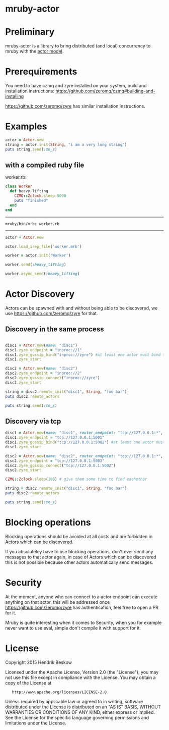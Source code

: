 # mruby-actor
Preliminary
===========

mruby-actor is a library to bring distributed (and local) concurrency to mruby with the [actor model](https://en.wikipedia.org/wiki/Actor_model).

Prerequirements
===============
You need to have czmq and zyre installed on your system, build and installation instructions: https://github.com/zeromq/czmq#building-and-installing

https://github.com/zeromq/zyre has similar installation instructions.


Examples
========
```ruby
actor = Actor.new
string = actor.init(String, "i am a very long string")
puts string.send(:to_s)
```

with a compiled ruby file
-------------------------
worker.rb:
```ruby
class Worker
  def heavy_lifting
    CZMQ::Zclock.sleep 5000
    puts "finished"
  end
end
```
---------
```shell
mruby/bin/mrbc worker.rb
```
--------
```ruby
actor = Actor.new

actor.load_irep_file('worker.mrb')

worker = actor.init('Worker')

worker.send(:heavy_lifting)

worker.async_send(:heavy_lifting)

```

Actor Discovery
===============

Actors can be spawned with and without being able to be discovered, we use https://github.com/zeromq/zyre for that.

Discovery in the same process
-----------------------------
```ruby

disc1 = Actor.new(name: "disc1")
disc1.zyre_endpoint = "inproc://1"
disc1.zyre_gossip_bind("inproc://zyre") #at least one actor must bind to a known endpoint, so discovery can work.
disc1.zyre_start

disc2 = Actor.new(name: "disc2")
disc2.zyre_endpoint = "inproc://2"
disc2.zyre_gossip_connect("inproc://zyre")
disc2.zyre_start

string = disc2.remote_init("disc1", String, "foo bar")
puts disc2.remote_actors

puts string.send(:to_s)

```

Discovery via tcp
-----------------
```ruby
disc1 = Actor.new(name: "disc1", router_endpoint: "tcp://127.0.0.1:*", pull_endpoint: "tcp://127.0.0.1:*")
disc1.zyre_endpoint = "tcp://127.0.0.1:5001"
disc1.zyre_gossip_bind("tcp://127.0.0.1:5002") #at least one actor must bind to a known endpoint, so discovery can work.
disc1.zyre_start

disc2 = Actor.new(name: "disc2", router_endpoint: "tcp://127.0.0.1:*", pull_endpoint: "tcp://127.0.0.1:*")
disc2.zyre_endpoint = "tcp://127.0.0.1:5003"
disc2.zyre_gossip_connect("tcp://127.0.0.1:5002")
disc2.zyre_start

CZMQ::Zclock.sleep(100) # give them some time to find eachother

string = disc2.remote_init("disc1", String, "foo bar")
puts disc2.remote_actors

puts string.send(:to_s)
```

Blocking operations
===================

Blocking operations should be avoided at all costs and are forbidden in Actors which can be discovered.

If you absoluteley have to use blocking operations, don't ever send any messages to that actor again, in case of Actors which can be discovered this is not possible because other actors automatically send messages.

Security
========

At the moment, anyone who can connect to a actor endpoint can execute anything on that actor, this will be addressed once https://github.com/zeromq/zyre has authentication, feel free to open a PR for it.

Mruby is quite interesting when it comes to Security, when you for example never want to use eval, simple don't compile it with support for it.

License
=======
   Copyright 2015 Hendrik Beskow

   Licensed under the Apache License, Version 2.0 (the "License");
   you may not use this file except in compliance with the License.
   You may obtain a copy of the License at

       http://www.apache.org/licenses/LICENSE-2.0

   Unless required by applicable law or agreed to in writing, software
   distributed under the License is distributed on an "AS IS" BASIS,
   WITHOUT WARRANTIES OR CONDITIONS OF ANY KIND, either express or implied.
   See the License for the specific language governing permissions and
   limitations under the License.
